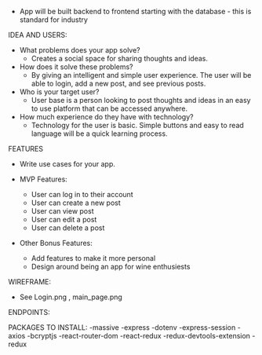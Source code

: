 * App will be built backend to frontend starting with the database - this is standard for industry

IDEA AND USERS:

* What problems does your app solve? 
    - Creates a social space for sharing thoughts and ideas.
* How does it solve these problems?
    - By giving an intelligent and simple user experience. The user will be able to login, add a new post, and see previous posts.
* Who is your target user?
    - User base is a person looking to post thoughts and ideas in an easy to use platform that can be accessed anywhere.
* How much experience do they have with technology?
    - Technology for the user is basic. Simple buttons and easy to read language will be a quick learning process. 

FEATURES

* Write use cases for your app.

* MVP Features: <!-- Minimum Viable Product - these must be done for the project to pass  -->
    * User can log in to their account <!-- This is an auth function -->
    * User can create a new post <!--  Pass CRUD *create* -->
    * User can view post <!--  Pass CRUD *read* -->
    * User can edit a post <!--  Pass CRUD *update* -->
    * User can delete a post <!--  Pass CRUD *delete* -->
    <!--  Full CRUD is what makes the API complete  -->

* Other Bonus Features: <!-- Bonus features can be added after MVP is passing -->
    * Add features to make it more personal 
    * Design around being an app for wine enthusiests




WIREFRAME:

* See Login.png , main_page.png




ENDPOINTS:

<!-- This is all AUTH --- wait for now --- * Auth Endpoints: The authorization endpoint is the endpoint on the authorization server where the resource owner logs in, and grants authorization to the client application.
- app.post('/auth/login', authCtrl.login) - receives email and password on req.body. Runs db.check_user and checks password with bcrypt, puts user on session and returns user. If no user found returns 404, ‘User does not exist’.

- app.post('/auth/register', authCtrl.register) - receives email and password on req.body. Runs db.check_user. if user found returns 409 ‘User already exists’. If no user found, hashes password with bcrypt and runs db.register_user, puts user on session and returns user.

- app.delete('/auth/logout', authCtrl.logout) - destroys session. returns status 200

- app.get('/auth/user', authCtrl.getUser) - checks if there is a user on session: if there is returns users. if no user on session returns 404. -->

<!-- * Post endpoints
- app.get('/api/posts', postCtrl.getPosts) - runs db.get_posts and returns result.

- app.post('/api/posts', postCtrl.addPost) - receives users_id and content on req.body and passes them to db.add_post. Then runs db.get_posts and returns result.

- app.put('/api/posts/:post_id', postCtrl.editPost) - receives post_id on req.params, content on req.body and passes them to db.edit_post. Then runs db.get_posts and returns result.

- app.delete('/api/posts/:post_id', postCtrl.deletePost) - receives post_id on req.params and passes it to db.delete_post. Then runs db.get_posts and returns result. -->


PACKAGES TO INSTALL:
-massive 
-express 
-dotenv 
-express-session 
-axios 
-bcryptjs
-react-router-dom 
-react-redux 
-redux-devtools-extension
-redux
